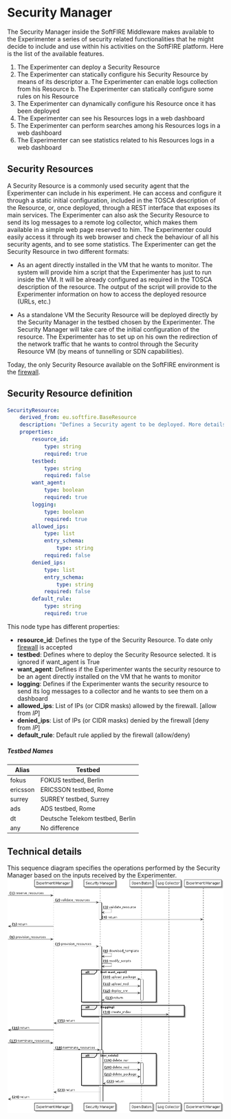 # Security Manager
The Security Manager inside the SoftFIRE Middleware makes available to the Experimenter a
series of security related functionalities that he might decide to include and use within his
activities on the SoftFIRE platform.
Here is the list of the available features.

1. The Experimenter can deploy a Security Resource
2. The Experimenter can statically configure his Security Resource by means of its
descriptor
  a. The Experimenter can enable logs collection from his Resource
  b. The Experimenter can statically configure some rules on his Resource
3. The Experimenter can dynamically configure his Resource once it has been deployed
4. The Experimenter can see his Resources logs in a web dashboard
5. The Experimenter can perform searches among his Resources logs in a web dashboard
6. The Experimenter can see statistics related to his Resources logs in a web dashboard  

## Security Resources
A Security Resource is a commonly used security agent that the Experimenter can include in his
experiment. He can access and configure it through a static initial configuration, included in the
TOSCA description of the Resource, or, once deployed, through a REST interface that exposes its
main services.
The Experimenter can also ask the Security Resource to send its log messages to a remote log
collector, which makes them available in a simple web page reserved to him. The Experimenter
could easily access it through its web browser and check the behaviour of all his security agents,
and to see some statistics.
The Experimenter can get the Security Resource in two different formats:

* As an agent directly installed in the VM that he wants to monitor. The system will
provide him a script that the Experimenter has just to run inside the VM. It will be already
configured as required in the TOSCA description of the resource. The output of the script
will provide to the Experimenter information on how to access the deployed resource
(URLs, etc.)

* As a standalone VM the Security Resource will be deployed directly by the Security
Manager in the testbed chosen by the Experimenter. The Security Manager will take
care of the initial configuration of the resource.
The Experimenter has to set up on his own the redirection of the network traffic that he wants
to control through the Security Resource VM (by means of tunnelling or SDN capabilities).  


Today, the only Security Resource available on the SoftFIRE environment is the [firewall][firewall].  


## Security Resource definition

```yaml
SecurityResource:
    derived_from: eu.softfire.BaseResource
    description: "Defines a Security agent to be deployed. More details on [docu_url]"
    properties:
        resource_id:
            type: string
            required: true
        testbed:
            type: string
            required: false
        want_agent:
            type: boolean
            required: true
        logging:
            type: boolean
            required: true
        allowed_ips:
            type: list
            entry_schema:
                type: string
            required: false
        denied_ips:
            type: list
            entry_schema:
                type: string
            required: false
        default_rule:
            type: string
            required: true
```

This node type has different properties:

* **resource_id**: Defines the type of the Security Resource. To date only [firewall][firewall] is accepted
* **testbed**: Defines where to deploy the Security Resource selected. It is ignored if want_agent is True
* **want_agent**: Defines if the Experimenter wants the security resource to be an agent directly installed on the VM that he wants to monitor
* **logging**: Defines if the Experimenter wants the security resource to send its log messages to a collector and he wants to see them on a dashboard
* **allowed_ips**: List of IPs (or CIDR  masks) allowed by the firewall. [allow from *IP*]
* **denied_ips**: List of IPs (or CIDR masks) denied by the firewall [deny from *IP*]
* **default_rule**: Default rule applied by the firewall (allow/deny)


##### Testbed Names

| Alias    | Testbed                          |
|----------|----------------------------------|
| fokus    | FOKUS testbed, Berlin            |
| ericsson | ERICSSON testbed, Rome           |
| surrey   | SURREY testbed, Surrey           |
| ads      | ADS testbed, Rome                |
| dt       | Deutsche Telekom testbed, Berlin |
| any      | No difference                    |

## Technical details
This sequence diagram specifies the operations performed by the Security Manager based on the inputs received by the Experimenter.
![Security Manager sequence diagram][sequence]



<!--
 References
-->

[node_types]:etc/softfire_node_types.yaml
[firewall]:firewall.md
[docu_url]:http://docs.softfire.eu/security-manager/
[sequence]: img/security-manager.png
